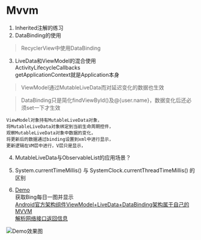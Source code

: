 # Mvvm
1. Inherited注解的练习  
2. DataBinding的使用  
>RecyclerView中使用DataBinding

3. LiveData和ViewModel的混合使用    
ActivityLifecycleCallbacks  
getApplicationContext就是Application本身    
>ViewModel通过MutableLiveData而对延迟变化的数据也生效

>DataBinding只是简化findViewById()及@{user.name}，数据变化后还必须set一下才生效

```
ViewModel对象持有MutableLiveData对象，
将MutableLiveData对象绑定到当前生命周期控件，
观察MutableLiveData对象中数据的变化，
将更新后的数据通过binding设置到xml中进行显示，
更新逻辑在VM层中进行，V层只是显示，
```

4. MutableLiveData与ObservableList的应用场景？    

5. System.currentTimeMillis() 与 SystemClock.currentThreadTimeMillis() 的区别

6. [Demo](https://github.com/WaterYuanData/Mvvm)    
获取Bing每日一图并显示   
[Android官方架构组件ViewModel+LiveData+DataBinding架构属于自己的MVVM](https://www.cnblogs.com/dev-njp/p/8783341.html)    
[解析网络接口返回信息](https://cn.bing.com/HPImageArchive.aspx?format=js&idx=1&n=1)

![Demo效果图](https://upload-images.jianshu.io/upload_images/9601136-95aa734a2335d0b5.gif?imageMogr2/auto-orient/strip)
